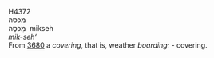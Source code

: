 <body>
  <p>H4372<br>  מכסה  <br> מִכסֶה  ‎  mikseh  <br><i>mik-seh‘ </i><br>From <a href="h3680.htm">3680</a>  a <i>covering</i>, that is, weather <i>boarding: - </i>covering.<br></p>
 </body>